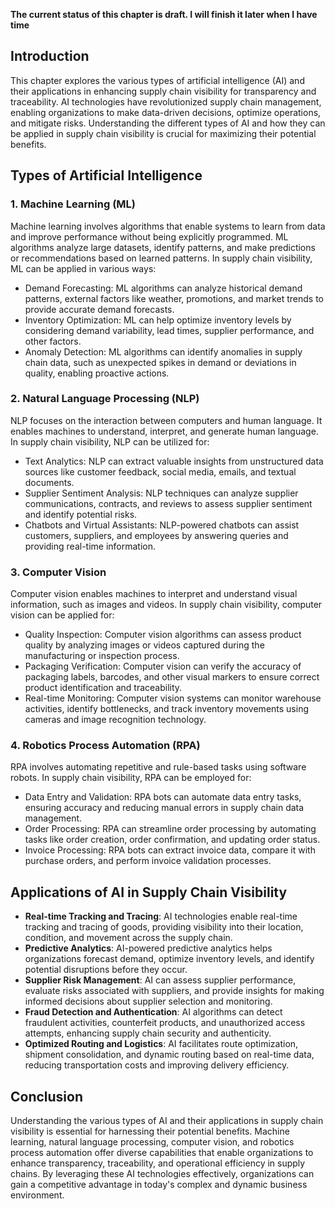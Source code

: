 **The current status of this chapter is draft. I will finish it later when I have time**

Introduction
------------

This chapter explores the various types of artificial intelligence (AI) and their applications in enhancing supply chain visibility for transparency and traceability. AI technologies have revolutionized supply chain management, enabling organizations to make data-driven decisions, optimize operations, and mitigate risks. Understanding the different types of AI and how they can be applied in supply chain visibility is crucial for maximizing their potential benefits.

Types of Artificial Intelligence
--------------------------------

### 1. **Machine Learning (ML)**

Machine learning involves algorithms that enable systems to learn from data and improve performance without being explicitly programmed. ML algorithms analyze large datasets, identify patterns, and make predictions or recommendations based on learned patterns. In supply chain visibility, ML can be applied in various ways:

* Demand Forecasting: ML algorithms can analyze historical demand patterns, external factors like weather, promotions, and market trends to provide accurate demand forecasts.
* Inventory Optimization: ML can help optimize inventory levels by considering demand variability, lead times, supplier performance, and other factors.
* Anomaly Detection: ML algorithms can identify anomalies in supply chain data, such as unexpected spikes in demand or deviations in quality, enabling proactive actions.

### 2. **Natural Language Processing (NLP)**

NLP focuses on the interaction between computers and human language. It enables machines to understand, interpret, and generate human language. In supply chain visibility, NLP can be utilized for:

* Text Analytics: NLP can extract valuable insights from unstructured data sources like customer feedback, social media, emails, and textual documents.
* Supplier Sentiment Analysis: NLP techniques can analyze supplier communications, contracts, and reviews to assess supplier sentiment and identify potential risks.
* Chatbots and Virtual Assistants: NLP-powered chatbots can assist customers, suppliers, and employees by answering queries and providing real-time information.

### 3. **Computer Vision**

Computer vision enables machines to interpret and understand visual information, such as images and videos. In supply chain visibility, computer vision can be applied for:

* Quality Inspection: Computer vision algorithms can assess product quality by analyzing images or videos captured during the manufacturing or inspection process.
* Packaging Verification: Computer vision can verify the accuracy of packaging labels, barcodes, and other visual markers to ensure correct product identification and traceability.
* Real-time Monitoring: Computer vision systems can monitor warehouse activities, identify bottlenecks, and track inventory movements using cameras and image recognition technology.

### 4. **Robotics Process Automation (RPA)**

RPA involves automating repetitive and rule-based tasks using software robots. In supply chain visibility, RPA can be employed for:

* Data Entry and Validation: RPA bots can automate data entry tasks, ensuring accuracy and reducing manual errors in supply chain data management.
* Order Processing: RPA can streamline order processing by automating tasks like order creation, order confirmation, and updating order status.
* Invoice Processing: RPA bots can extract invoice data, compare it with purchase orders, and perform invoice validation processes.

Applications of AI in Supply Chain Visibility
---------------------------------------------

* **Real-time Tracking and Tracing**: AI technologies enable real-time tracking and tracing of goods, providing visibility into their location, condition, and movement across the supply chain.
* **Predictive Analytics**: AI-powered predictive analytics helps organizations forecast demand, optimize inventory levels, and identify potential disruptions before they occur.
* **Supplier Risk Management**: AI can assess supplier performance, evaluate risks associated with suppliers, and provide insights for making informed decisions about supplier selection and monitoring.
* **Fraud Detection and Authentication**: AI algorithms can detect fraudulent activities, counterfeit products, and unauthorized access attempts, enhancing supply chain security and authenticity.
* **Optimized Routing and Logistics**: AI facilitates route optimization, shipment consolidation, and dynamic routing based on real-time data, reducing transportation costs and improving delivery efficiency.

Conclusion
----------

Understanding the various types of AI and their applications in supply chain visibility is essential for harnessing their potential benefits. Machine learning, natural language processing, computer vision, and robotics process automation offer diverse capabilities that enable organizations to enhance transparency, traceability, and operational efficiency in supply chains. By leveraging these AI technologies effectively, organizations can gain a competitive advantage in today's complex and dynamic business environment.
